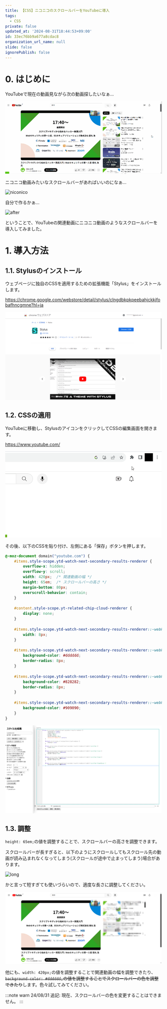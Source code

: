 ```yaml
---
title: 【CSS】ニコニコのスクロールバーをYouTubeに導入
tags:
  - CSS
private: false
updated_at: '2024-08-31T18:44:53+09:00'
id: 33ec76bb9a677a8cdac8
organization_url_name: null
slide: false
ignorePublish: false
---
```


# 0. はじめに

YouTubeで現在の動画見ながら次の動画探したいなぁ...

![before](https://raw.githubusercontent.com/SoniPana/Qiita-Content/main/images/23/08/31/00-01-before.gif)

ニコニコ動画みたいなスクロールバーがあればいいのになぁ...

![niconico](https://raw.githubusercontent.com/SoniPana/Qiita-Content/main/images/23/08/31/00-02-niconico.gif)

自分で作るかぁ...

![after](https://raw.githubusercontent.com/SoniPana/Qiita-Content/main/images/23/08/31/00-03-after.gif)

ということで、YouTubeの関連動画にニコニコ動画のようなスクロールバーを導入してみました。

# 1. 導入方法

## 1.1. Stylusのインストール

ウェブページに独自のCSSを適用するための拡張機能「Stylus」をインストールします。

https://chrome.google.com/webstore/detail/stylus/clngdbkpkpeebahjckkjfobafhncgmne?hl=ja

![install](https://raw.githubusercontent.com/SoniPana/Qiita-Content/main/images/23/08/31/01-01-install.png)

## 1.2. CSSの適用

YouTubeに移動し、StylusのアイコンをクリックしてCSSの編集画面を開きます。

https://www.youtube.com/

![open-stylus](https://raw.githubusercontent.com/SoniPana/Qiita-Content/main/images/23/08/31/01-02-open.gif)

その後、以下のCSSを貼り付け、左側にある「保存」ボタンを押します。

```css
@-moz-document domain("youtube.com") {
    #items.style-scope.ytd-watch-next-secondary-results-renderer {
        overflow-x: hidden;
        overflow-y: scroll;
        width: 420px;  /* 関連動画の幅 */
        height: 65em;  /* スクロールバーの高さ */
        margin-bottom: 80px;
        overscroll-behavior: contain;
    }

    #content.style-scope.yt-related-chip-cloud-renderer {
        display: none;
    }

    #items.style-scope.ytd-watch-next-secondary-results-renderer::-webkit-scrollbar {
        width: 8px;
    }

    #items.style-scope.ytd-watch-next-secondary-results-renderer::-webkit-scrollbar-track {
        background-color: #dddddd;
        border-radius: 8px;
    }

    #items.style-scope.ytd-watch-next-secondary-results-renderer::-webkit-scrollbar-thumb {
        background-color: #828282;
        border-radius: 8px;
    }

    #items.style-scope.ytd-watch-next-secondary-results-renderer::-webkit-scrollbar-thumb:hover {
        background-color: #909090;
    }
}
```

![貼り付け](https://raw.githubusercontent.com/SoniPana/Qiita-Content/main/images/23/08/31/01-03-paste.png)

## 1.3. 調整

`height: 65em;`の値を調整することで、スクロールバーの高さを調整できます。

スクロールバーが長すぎると、以下のようにスクロールしてもスクロール先の動画が読み込まれなくなってしまう(スクロールが途中で止まってしまう)場合があります。

![long](https://raw.githubusercontent.com/SoniPana/Qiita-Content/main/images/23/08/31/01-04-long.gif)

かと言って短すぎても使いづらいので、適度な長さに調整してください。

![short](https://raw.githubusercontent.com/SoniPana/Qiita-Content/main/images/23/08/31/01-05-short.png)

他にも、`width: 420px;`の値を調整することで関連動画の幅を調整できたり、~~`background-color: #dddddd;`の値を調整することでスクロールバーの色を調整できたり~~します。色々試してみてください。

:::note warn
24/08/31 追記: 現在、スクロールバーの色を変更することはできません。
:::
